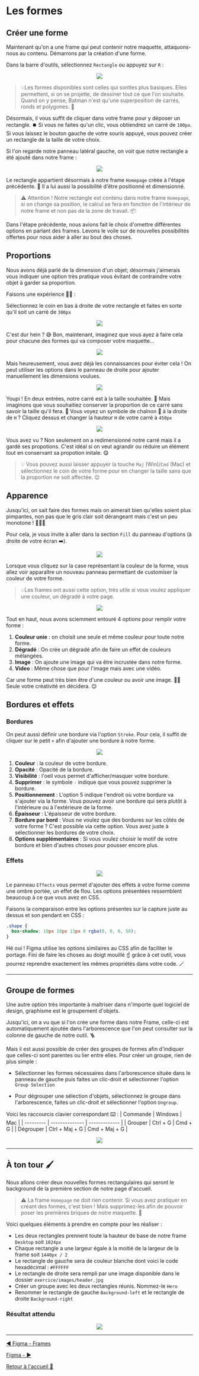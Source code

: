# Les formes

## Créer une forme

Maintenant qu'on a une frame qui peut contenir notre maquette, attaquons-nous au contenu. Démarrons par la création d'une forme.

Dans la barre d'outils, sélectionnez `Rectangle` ou appuyez sur `R` :

<p align="center">
    <img src="../assets/06-figma-formes/barre-outils-rectangle.png"/>
</p>

> 💡Les formes disponibles sont celles qui sontles plus basiques. Elles permettent, si on se projette, de dessiner tout ce que l'on souhaite. Quand on y pense, Batman n'est qu'une superposition de carrés, ronds et polygones. 🦇

Désormais, il vous suffit de cliquer dans votre frame pour y déposer un rectangle. ⏹️ Si vous ne faites qu'un clic, vous obtiendrez un carré de `100px`. Si vous laissez le bouton gauche de votre souris appuyé, vous pouvez créer un rectangle de la taille de votre choix.

Si l'on regarde notre panneau latéral gauche, on voit que notre rectangle a été ajouté dans notre frame :

<p align="center">
    <img src="../assets/06-figma-formes/arborescence-rectangle.gif"/>
</p>

Le rectangle appartient désormais à notre frame `Homepage` créée à l'étape précédente. 🎉 Il a lui aussi la possibilité d'être positionné et dimensionné.

> ⚠️ Attention ! Notre rectangle est contenu dans notre frame `Homepage`, si on change sa position, le calcul se fera en fonction de l'intérieur de notre frame et non pas de la zone de travail. 📦

Dans l'étape précédente, nous avions fait le choix d'omettre différentes options en parlant des frames. Levons le voile sur de nouvelles possibilités offertes pour nous aider à aller au bout des choses.

## Proportions

Nous avons déjà parlé de la dimension d'un objet; désormais j'aimerais vous indiquer une option très pratique vous évitant de contraindre votre objet à garder sa proportion.

Faisons une expérience 🥼🧪 :

Sélectionnez le coin en bas à droite de votre rectangle et faites en sorte qu'il soit un carré de `300px`

<p align="center">
    <img src="../assets/06-figma-formes/fail-carre-main-libre.gif"/>
</p>

C'est dur hein ? 😅 Bon, maintenant, imaginez que vous ayez à faire cela pour chacune des formes qui va composer votre maquette...

<p align="center">
    <img src="https://media.giphy.com/media/v1.Y2lkPTc5MGI3NjExcXcwYWV5aWM1YjFkOXlmZXFscjlwdXY3ZGJ6dXM3eW43dDA5Y214MSZlcD12MV9pbnRlcm5hbF9naWZfYnlfaWQmY3Q9Zw/mDFpdL1UxdVZRBN2V4/giphy.gif"/>
</p>

Mais heureusement, vous avez déjà les connaissances pour éviter cela ! On peut utiliser les options dans le panneau de droite pour ajouter manuellement les dimensions voulues.

<p align="center">
    <img src="../assets/06-figma-formes/resize-square.gif"/>
</p>

Youpi ! En deux entrées, notre carré est à la taille souhaitée. 🎉 Mais imaginons que vous souhaitiez conserver la proportion de ce carré sans savoir la taille qu'il fera. 🥲 Vous voyez un symbole de chaînon 🔗 à la droite de `H` ? Cliquez dessus et changer la hauteur `H` de votre carré à `450px`

<p align="center">
    <img src="../assets/06-figma-formes/square-proportion.gif"/>
</p>

Vous avez vu ? Non seulement on a redimensionné notre carré mais il a gardé ses propotions. C'est idéal si on veut agrandir ou réduire un élément tout en conservant sa propotion initale. 😋

> 💡 Vous pouvez aussi laisser appuyer la touche `Maj` (Win)/`Cmd` (Mac) et sélectionnez le coin de votre forme pour en changer la taille sans que la proportion ne soit affectée. 😉

## Apparence

Jusqu'ici, on sait faire des formes mais on aimerait bien qu'elles soient plus pimpantes, non pas que le gris clair soit dérangeant mais c'est un peu monotone ! 🎨👩‍🎨

Pour cela, je vous invite à aller dans la section `Fill` du panneau d'options (à droite de votre écran ➡️).

<p align="center">
    <img src="../assets/06-figma-formes/square-fill.png"/>
</p>

Lorsque vous cliquez sur la case représentant la couleur de la forme, vous allez voir apparaître un nouveau panneau permettant de customiser la couleur de votre forme.

> 💡Les frames ont aussi cette option, très utile si vous voulez appliquer une couleur, un dégradé à votre page.

<p align="center">
    <img src="../assets/06-figma-formes/fill-panel.png"/>
</p>

Tout en haut, nous avons sciemment entouré 4 options pour remplir votre forme :

1. **Couleur unie** : on choisit une seule et même couleur pour toute notre forme.
2. **Dégradé** : On crée un dégradé afin de faire un effet de couleurs mélangées.
3. **Image** : On ajoute une image qui va être incrustée dans notre forme.
4. **Video** : Même chose que pour l'image mais avec une vidéo.

Car une forme peut très bien être d'une couleur ou avoir une image. 🤷‍♀️ Seule votre créativité en décidera. 😌

## Bordures et effets

### Bordures

On peut aussi définir une bordure via l'option `Stroke`. Pour cela, il suffit de cliquer sur le petit `+` afin d'ajouter une bordure à notre forme.

<p align="center">
    <img src="../assets/06-figma-formes/square-stroke.png"/>
</p>

1. **Couleur** : la couleur de votre bordure.
2. **Opacité** : Opacité de la bordure.
3. **Visibilité** : l'oeil vous permet d'afficher/masquer votre bordure.
4. **Supprimer** : le symbole `-` indique que vous pouvez supprimer la bordure.
5. **Positionnement** : L'option 5 indique l'endroit où votre bordure va s'ajouter via la forme. Vous pouvez avoir une bordure qui sera plutôt à l'intérieure ou à l'extérieure de la forme.
6. **Épaisseur** : L'épaisseur de votre bordure.
7. **Bordure par bord** : Vous ne voulez que des bordures sur les côtés de votre forme ? C'est possible via cette option. Vous avez juste à sélectionner les bordures de votre choix.
8. **Options supplémentaires** : Si vous voulez choisir le motif de votre bordure et bien d'autres choses pour pousser encore plus.

### Effets

<p align="center">
    <img src="../assets/06-figma-formes/square-effect.png"/>
</p>

Le panneau `Effects` vous permet d'ajouter des effets à votre forme comme une ombre portée, un effet de flou. Les options présentées ressemblent beaucoup à ce que vous avez en CSS.

Faisons la comparaison entre les options présentes sur la capture juste au dessus et son pendant en CSS :

```css
.shape {
  box-shadow: 10px 10px 13px 0 rgba(0, 0, 0, 50);
}
```

Hé oui ! Figma utilise les options similaires au CSS afin de faciliter le portage. Fini de faire les choses au doigt mouillé ☝️ grâce à cet outil, vous pourrez reprendre exactement les mêmes propriétés dans votre code. 🪄

---

## Groupe de formes

Une autre option très importante à maîtriser dans n'importe quel logiciel de design, graphisme est le groupement d'objets.

Jusqu'ici, on a vu que si l'on crée une forme dans notre Frame, celle-ci est automatiquement ajoutée dans l'arborescence que l'on peut consulter sur la colonne de gauche de notre outil. 🪜

Mais il est aussi possible de créer des groupes de formes afin d'indiquer que celles-ci sont parentes ou lier entre elles. Pour créer un groupe, rien de plus simple :

- Sélectionner les formes nécessaires dans l'arborescence située dans le panneau de gauche puis faites un clic-droit et sélectionner l'option `Group Selection`

- Pour dégrouper une sélection d'objets, sélectionnez le groupe dans l'arborescence, faites un clic-droit et sélectionner l'option `Ungroup`.

Voici les raccourcis clavier correspondant ⌨️ :
| Commande | Windows | Mac |
| --------- | -------------- | ------------- |
| Grouper | Ctrl + G | Cmd + G |
| Dégrouper | Ctrl + Maj + G | Cmd + Maj + G |

<p align="center">
    <img src="../assets/06-figma-formes/group-ungroup.gif"/>
</p>

---

## À ton tour 🖌️

Nous allons créer deux nouvelles formes rectangulaires qui seront le background de la première section de notre page d'accueil.

> ⚠️ La frame `Homepage` ne doit rien contenir. Si vous avez pratiquer en créant des formes, c'est bien ! Mais supprimez-les afin de pouvoir poser les premières briques de notre maquette. 🙏

Voici quelques éléments à prendre en compte pour les réaliser :

- Les deux rectangles prennent toute la hauteur de base de notre frame `Desktop` soit `1024px`
- Chaque rectangle a une largeur égale à la moitié de la largeur de la frame soit `1440px / 2`
- Le rectangle de gauche sera de couleur blanche dont voici le code hexadécimal : `#FFFFFF`
- Le rectangle de droite sera rempli par une image disponible dans le dossier `exercice/images/header.jpg`
- Créer un groupe avec les deux rectangles réunis. Nommez-le `Hero`
- Renommer le rectangle de gauche `Background-left` et le rectangle de droite `Background-right`

### Résultat attendu

<p align="center">
    <img src="../assets/06-figma-formes/result.png"/>
</p>

---

[◀️ Figma - Frames](./05-figma-frames.md)

[Figma - ▶️]()

[Retour à l'accueil 📍](../README.md)
